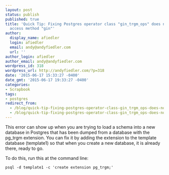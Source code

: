 ```yaml
---
layout: post
status: publish
published: true
title: 'Quick Tip: Fixing Postgres operator class "gin_trgm_ops" does not exist for
  access method "gin"'
author:
  display_name: afiedler
  login: afiedler
  email: andy@andyfiedler.com
  url: ''
author_login: afiedler
author_email: andy@andyfiedler.com
wordpress_id: 318
wordpress_url: http://andyfiedler.com/?p=318
date: '2015-06-17 15:33:27 -0400'
date_gmt: '2015-06-17 19:33:27 -0400'
categories:
- Scrapbook
tags:
- postgres
redirect_from:
  - /blog/quick-tip-fixing-postgres-operator-class-gin_trgm_ops-does-not-exist-for-access-method-gin-318/
  - /blog/quick-tip-fixing-postgres-operator-class-gin_trgm_ops-does-not-exist-for-access-method-gin-318  
---
```

This error can show up when you are trying to load a schema into a new database in Postgres that has been dumped from a database with the pg_trgm extension. You can fix it by adding the extension to the template database (template1) so that when you create a new database, it is already there, ready to go.

To do this, run this at the command line:

```
psql -d template1 -c 'create extension pg_trgm;'
```
